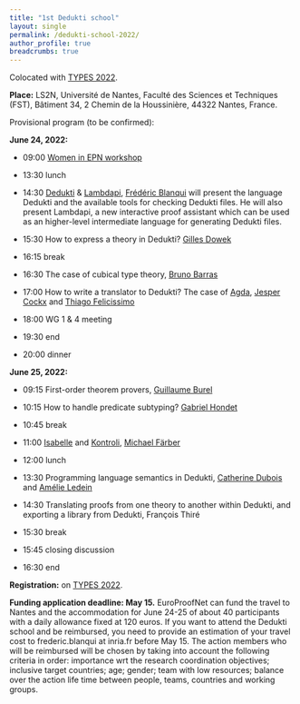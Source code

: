 ```yaml
---
title: "1st Dedukti school"
layout: single
permalink: /dedukti-school-2022/
author_profile: true
breadcrumbs: true
---
```


Colocated with [TYPES 2022](https://types22.inria.fr/).

**Place:** LS2N, Université de Nantes, Faculté des Sciences et Techniques (FST), Bâtiment 34, 2 Chemin de la Houssinière, 44322 Nantes, France.

Provisional program (to be confirmed):

**June 24, 2022:**

- 09:00 [Women in EPN workshop](../women-epn-2022)

- 13:30 lunch

- 14:30 [Dedukti](https://deducteam.github.io/) & [Lambdapi](https://github.com/Deducteam/lambdapi), [Frédéric Blanqui](https://blanqui.gitlabpages.inria.fr/) will present the language Dedukti and the available tools for checking Dedukti files. He will also present Lambdapi, a new interactive proof assistant which can be used as an higher-level intermediate language for generating Dedukti files.

- 15:30 How to express a theory in Dedukti? [Gilles Dowek](http://www.lsv.fr/~dowek/)

- 16:15 break

- 16:30 The case of cubical type theory, [Bruno Barras](http://www.lix.polytechnique.fr/~barras/)

- 17:00 How to write a translator to Dedukti? The case of [Agda](https://github.com/Deducteam/Agda2Dedukti), [Jesper Cockx](https://jesper.sikanda.be/) and [Thiago Felicissimo](https://lmf.cnrs.fr/Perso/ThiagoFelicissimo)

- 18:00 WG 1 & 4 meeting

- 19:30 end

- 20:00 dinner

**June 25, 2022:**

- 09:15 First-order theorem provers, [Guillaume Burel](http://web4.ensiie.fr/~guillaume.burel/)

- 10:15 How to handle predicate subtyping? [Gabriel Hondet](http://www.lsv.fr/~hondet/)

- 10:45 break

- 11:00 [Isabelle](https://github.com/Deducteam/isabelle_dedukti) and [Kontroli](https://github.com/01mf02/kontroli-rs), [Michael Färber](http://cl-informatik.uibk.ac.at/users/mfaerber/)

- 12:00 lunch

- 13:30 Programming language semantics in Dedukti, [Catherine Dubois](http://web4.ensiie.fr/~dubois/) and [Amélie Ledein](http://www.lsv.fr/~ledein/)

- 14:30 Translating proofs from one theory to another within Dedukti, and exporting a library from Dedukti, François Thiré

- 15:30 break

- 15:45 closing discussion

- 16:30 end

**Registration:** on [TYPES 2022](https://types22.inria.fr/).

**Funding application deadline: May 15.**
EuroProofNet can fund the travel to Nantes and the accommodation for
June 24-25 of about 40 participants with a daily allowance fixed at
120 euros. If you want to attend the Dedukti school and be reimbursed,
you need to provide an estimation of your travel cost to
frederic.blanqui at inria.fr before May 15. The action members who
will be reimbursed will be chosen by taking into account the following
criteria in order: importance wrt the research coordination
objectives; inclusive target countries; age; gender; team with low
resources; balance over the action life time between people, teams,
countries and working groups.
